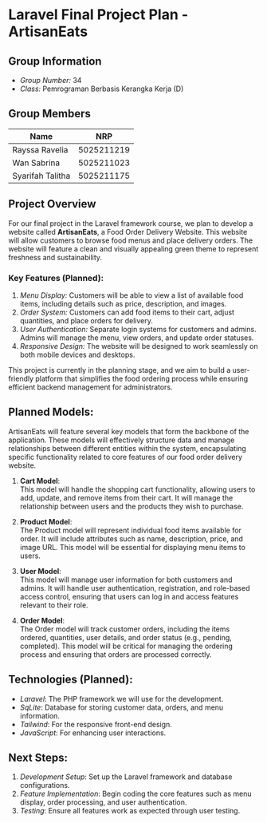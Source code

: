 # Laravel Final Project Plan - ArtisanEats

## Group Information
- *Group Number:* 34
- *Class:* Pemrograman Berbasis Kerangka Kerja (D)

## Group Members
| Name               | NRP         |
|--------------------|-------------|
| Rayssa Ravelia      | 5025211219  |
| Wan Sabrina         | 5025211023  |
| Syarifah Talitha    | 5025211175  |

## Project Overview
For our final project in the Laravel framework course, we plan to develop a website called **ArtisanEats**, a Food Order Delivery Website. This website will allow customers to browse food menus and place delivery orders. The website will feature a clean and visually appealing green theme to represent freshness and sustainability.

### Key Features (Planned):
1. *Menu Display:* Customers will be able to view a list of available food items, including details such as price, description, and images.
2. *Order System:* Customers can add food items to their cart, adjust quantities, and place orders for delivery.
3. *User Authentication:* Separate login systems for customers and admins. Admins will manage the menu, view orders, and update order statuses.
4. *Responsive Design:* The website will be designed to work seamlessly on both mobile devices and desktops.

This project is currently in the planning stage, and we aim to build a user-friendly platform that simplifies the food ordering process while ensuring efficient backend management for administrators.

## Planned Models:
ArtisanEats will feature several key models that form the backbone of the application. These models will effectively structure data and manage relationships between different entities within the system, encapsulating specific functionality related to core features of our food order delivery website.

1. **Cart Model**: <br />
   This model will handle the shopping cart functionality, allowing users to add, update, and remove items from their cart. It will manage the relationship between users and the products they wish to purchase.

2. **Product Model**: <br />
   The Product model will represent individual food items available for order. It will include attributes such as name, description, price, and image URL. This model will be essential for displaying menu items to users.

3. **User Model**: <br />
   This model will manage user information for both customers and admins. It will handle user authentication, registration, and role-based access control, ensuring that users can log in and access features relevant to their role.

4. **Order Model**: <br />
   The Order model will track customer orders, including the items ordered, quantities, user details, and order status (e.g., pending, completed). This model will be critical for managing the ordering process and ensuring that orders are processed correctly.

## Technologies (Planned):
- *Laravel*: The PHP framework we will use for the development.
- *SqLite*: Database for storing customer data, orders, and menu information.
- *Tailwind*: For the responsive front-end design.
- *JavaScript*: For enhancing user interactions.

## Next Steps:
1.  *Development Setup*: Set up the Laravel framework and database configurations.
2. *Feature Implementation*: Begin coding the core features such as menu display, order processing, and user authentication.
3. *Testing*: Ensure all features work as expected through user testing.